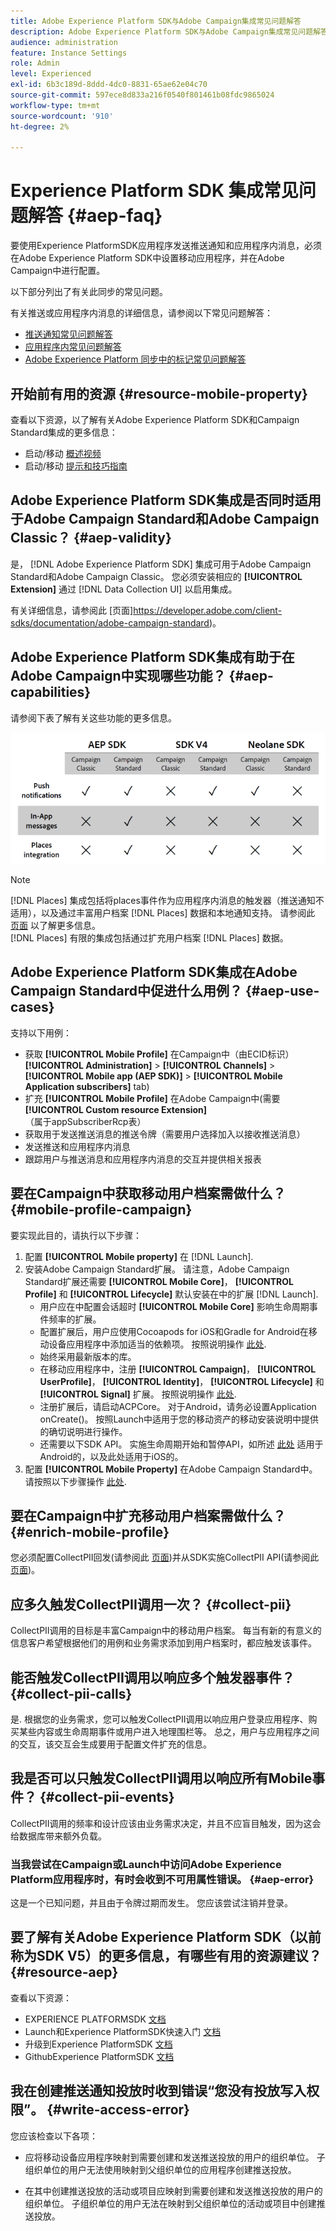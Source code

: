 ```yaml
---
title: Adobe Experience Platform SDK与Adobe Campaign集成常见问题解答
description: Adobe Experience Platform SDK与Adobe Campaign集成常见问题解答
audience: administration
feature: Instance Settings
role: Admin
level: Experienced
exl-id: 6b3c189d-8ddd-4dc0-8831-65ae62e04c70
source-git-commit: 597ece8d833a216f0540f801461b08fdc9865024
workflow-type: tm+mt
source-wordcount: '910'
ht-degree: 2%

---
```


# Experience Platform SDK 集成常见问题解答 {#aep-faq}

要使用Experience PlatformSDK应用程序发送推送通知和应用程序内消息，必须在Adobe Experience Platform SDK中设置移动应用程序，并在Adobe Campaign中进行配置。

以下部分列出了有关此同步的常见问题。

有关推送或应用程序内消息的详细信息，请参阅以下常见问题解答：

* [推送通知常见问题解答](../../channels/using/about-push-notifications.md#push-faq)
* [应用程序内常见问题解答](../../channels/using/in-app-faq.md)
* [Adobe Experience Platform 同步中的标记常见问题解答](../../administration/using/syncwithlaunch-faq.md)

## 开始前有用的资源 {#resource-mobile-property}

查看以下资源，以了解有关Adobe Experience Platform SDK和Campaign Standard集成的更多信息：

* 启动/移动 [概述视频](https://www.adobe.com/experience-platform/launch.html#acpl-mobile-video)
* 启动/移动 [提示和技巧指南](https://www.adobe.com/content/dam/dx/us/en/products/experience-platform/launch-tag-manager/pdfs/adobe-cloud-platform-launch-tips-and-tricks-sheet.pdf)

## Adobe Experience Platform SDK集成是否同时适用于Adobe Campaign Standard和Adobe Campaign Classic？ {#aep-validity}

是， [!DNL Adobe Experience Platform SDK] 集成可用于Adobe Campaign Standard和Adobe Campaign Classic。 您必须安装相应的 **[!UICONTROL Extension]** 通过 [!DNL Data Collection UI] 以启用集成。

有关详细信息，请参阅此 [页面]https://developer.adobe.com/client-sdks/documentation/adobe-campaign-standard)。

## Adobe Experience Platform SDK集成有助于在Adobe Campaign中实现哪些功能？ {#aep-capabilities}

请参阅下表了解有关这些功能的更多信息。

![](assets/faq.png)

>[!NOTE]
>
>[!DNL Places] 集成包括将places事件作为应用程序内消息的触发器（推送通知不适用），以及通过丰富用户档案 [!DNL Places] 数据和本地通知支持。 请参阅此 [页面](../../channels/using/preparing-and-sending-an-in-app-message.md) 以了解更多信息。 <br>[!DNL Places] 有限的集成包括通过扩充用户档案 [!DNL Places] 数据。

## Adobe Experience Platform SDK集成在Adobe Campaign Standard中促进什么用例？ {#aep-use-cases}

支持以下用例：

* 获取 **[!UICONTROL Mobile Profile]** 在Campaign中（由ECID标识） **[!UICONTROL Administration]** > **[!UICONTROL Channels]** > **[!UICONTROL Mobile app (AEP SDK)]** > **[!UICONTROL Mobile Application subscribers]** tab)
* 扩充 **[!UICONTROL Mobile Profile]** 在Adobe Campaign中(需要 **[!UICONTROL Custom resource Extension]** （属于appSubscriberRcp表）
* 获取用于发送推送消息的推送令牌（需要用户选择加入以接收推送消息）
* 发送推送和应用程序内消息
* 跟踪用户与推送消息和应用程序内消息的交互并提供相关报表

## 要在Campaign中获取移动用户档案需做什么？ {#mobile-profile-campaign}

要实现此目的，请执行以下步骤：

1. 配置 **[!UICONTROL Mobile property]** 在 [!DNL Launch].
1. 安装Adobe Campaign Standard扩展。 请注意，Adobe Campaign Standard扩展还需要 **[!UICONTROL Mobile Core]**， **[!UICONTROL Profile]** 和 **[!UICONTROL Lifecycle]** 默认安装在中的扩展 [!DNL Launch].
   * 用户应在中配置会话超时 **[!UICONTROL Mobile Core]** 影响生命周期事件频率的扩展。
   * 配置扩展后，用户应使用Cocoapods for iOS和Gradle for Android在移动设备应用程序中添加适当的依赖项。 按照说明操作 [此处](https://developer.adobe.com/client-sdks/documentation/adobe-campaign-standard).
   * 始终采用最新版本的库。
   * 在移动应用程序中，注册 **[!UICONTROL Campaign]**， **[!UICONTROL UserProfile]**， **[!UICONTROL Identity]**， **[!UICONTROL Lifecycle]** 和 **[!UICONTROL Signal]** 扩展。 按照说明操作 [此处](https://developer.adobe.com/client-sdks/documentation/adobe-campaign-standard/#register-the-campaign-standard-extension-with-mobile-core).
   * 注册扩展后，请启动ACPCore。 对于Android，请务必设置Application onCreate()。 按照Launch中适用于您的移动资产的移动安装说明中提供的确切说明进行操作。
   * 还需要以下SDK API。 实施生命周期开始和暂停API，如所述 [此处](https://developer.adobe.com/client-sdks/documentation/mobile-core/lifecycle/android) 适用于Android的，以及此处适用于iOS的。
1. 配置 **[!UICONTROL Mobile Property]** 在Adobe Campaign Standard中。 请按照以下步骤操作 [此处](../../administration/using/configuring-a-mobile-application.md#channel-specific-config).

## 要在Campaign中扩充移动用户档案需做什么？ {#enrich-mobile-profile}

您必须配置CollectPII回发(请参阅此 [页面](../../administration/using/configuring-rules-launch.md#pii-postback))并从SDK实施CollectPII API(请参阅此 [页面](https://developer.adobe.com/client-sdks/documentation/mobile-core/api-reference))。

## 应多久触发CollectPII调用一次？ {#collect-pii}

CollectPII调用的目标是丰富Campaign中的移动用户档案。 每当有新的有意义的信息客户希望根据他们的用例和业务需求添加到用户档案时，都应触发该事件。

## 能否触发CollectPII调用以响应多个触发器事件？ {#collect-pii-calls}

是. 根据您的业务需求，您可以触发CollectPII调用以响应用户登录应用程序、购买某些内容或生命周期事件或用户进入地理围栏等。 总之，用户与应用程序之间的交互，该交互会生成要用于配置文件扩充的信息。

## 我是否可以只触发CollectPII调用以响应所有Mobile事件？ {#collect-pii-events}

CollectPII调用的频率和设计应该由业务需求决定，并且不应盲目触发，因为这会给数据库带来额外负载。

### 当我尝试在Campaign或Launch中访问Adobe Experience Platform应用程序时，有时会收到不可用属性错误。 {#aep-error}

这是一个已知问题，并且由于令牌过期而发生。 您应该尝试注销并登录。

## 要了解有关Adobe Experience Platform SDK（以前称为SDK V5）的更多信息，有哪些有用的资源建议？{#resource-aep}

查看以下资源：

* EXPERIENCE PLATFORMSDK [文档](https://developer.adobe.com/client-sdks/documentation/)
* Launch和Experience PlatformSDK快速入门 [文档](https://developer.adobe.com/client-sdks/documentation/getting-started/create-a-mobile-property/)
* 升级到Experience PlatformSDK [文档](https://developer.adobe.com/client-sdks/documentation/upgrade-platform-sdks)
* GithubExperience PlatformSDK [文档](https://github.com/Adobe-Marketing-Cloud/acp-sdks/)

## 我在创建推送通知投放时收到错误“您没有投放写入权限”。 {#write-access-error}

您应该检查以下各项：

* 应将移动设备应用程序映射到需要创建和发送推送投放的用户的组织单位。 子组织单位的用户无法使用映射到父组织单位的应用程序创建推送投放。

* 在其中创建推送投放的活动或项目应映射到需要创建和发送推送投放的用户的组织单位。 子组织单位的用户无法在映射到父组织单位的活动或项目中创建推送投放。
